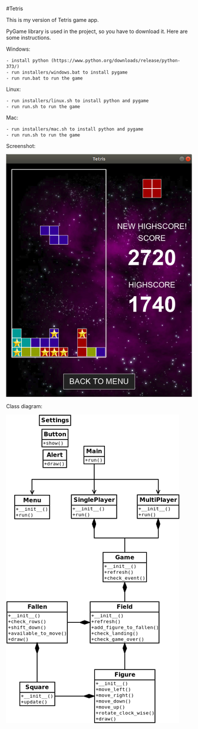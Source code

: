 #Tetris

This is my version of Tetris game app.

PyGame library is used in the project, so you have to download it. 
Here are some instructions.

Windows:

	- install python (https://www.python.org/downloads/release/python-373/)
	- run installers/windows.bat to install pygame
	- run run.bat to run the game

Linux:

	- run installers/linux.sh to install python and pygame
	- run run.sh to run the game

Mac:

	- run installers/mac.sh to install python and pygame
	- run run.sh to run the game


Screenshot:

![can not show image](img/screenshot.png) 


Class diagram:

![can not show image](img/diagram.png) 
